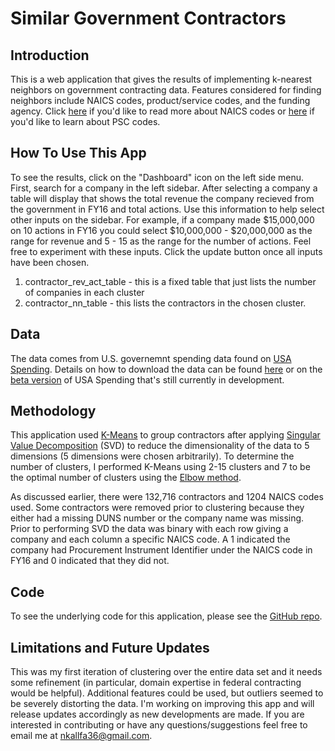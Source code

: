 # Similar Government Contractors

## Introduction
This is a web application that gives the results of implementing k-nearest neighbors on government contracting data. Features considered for finding neighbors include NAICS codes, product/service codes, and the funding agency. Click [here](https://www.census.gov/eos/www/naics/) if you'd like to read more about NAICS codes or [here](https://www.acquisition.gov/PSC_Manual) if you'd like to learn about PSC codes. 

## How To Use This App

To see the results, click on the "Dashboard" icon on the left side menu. First, search for a company in the left sidebar. After selecting a company a table will display that shows the total revenue the company recieved from the government in FY16 and total actions. Use this information to help select other inputs on the sidebar. For example, if a company made \$15,000,000 on 10 actions in FY16 you could select \$10,000,000 - \$20,000,000 as the range for revenue and 5 - 15 as the range for the number of actions. Feel free to experiment with these inputs. Click the update button once all inputs have been chosen. 

<!-- 1. All Contractors - this lists all of the contractors in the full data set by their name and DUNS number. **Use the search feature to see if a contractor is in the full data set and, if so, determine what cluster it is in. Then you can use the drop down input in the side bar menu to see the companies in the cluster.** -->
1. contractor_rev_act_table - this is a fixed table that just lists the number of companies in each cluster
2. contractor_nn_table - this lists the contractors in the chosen cluster. 

## Data
The data comes from U.S. governemnt spending data found on  [USA Spending](https://www.usaspending.gov/Pages/Default.aspx). Details on how to download the data can be found [here](https://www.usaspending.gov/DownloadCenter/Pages/default.aspx) or on the [beta version](https://beta.usaspending.gov) of USA Spending that's still currently in development.

## Methodology
This application used [K-Means](https://en.wikipedia.org/wiki/K-means_clustering) to group contractors after applying [Singular Value Decomposition](https://en.wikipedia.org/wiki/Singular-value_decomposition) (SVD) to reduce the dimensionality of the data to 5 dimensions (5 dimensions were chosen arbitrarily). To determine the number of clusters, I performed K-Means using 2-15 clusters and 7 to be the optimal number of clusters using the [Elbow method](https://en.wikipedia.org/wiki/Elbow_method_(clustering)). 

As discussed earlier, there were 132,716 contractors and 1204 NAICS codes used. Some contractors were removed prior to clustering because they either had a missing DUNS number or the company name was missing. Prior to performing SVD the data was binary with each row giving a company and each column a specific NAICS code. A 1 indicated the company had Procurement Instrument Identifier under the NAICS code in FY16 and 0 indicated that they did not. 

## Code
To see the underlying code for this application, please see the [GitHub repo](https://github.com/nkk36/Similar-Government-Contractors-App).

## Limitations and Future Updates
This was my first iteration of clustering over the entire data set and it needs some refinement (in particular, domain expertise in federal contracting would be helpful). Additional features could be used, but outliers seemed to be severely distorting the data. I'm working on improving this app and will release updates accordingly as new developments are made. If you are interested in contributing or have any questions/suggestions feel free to email me at <nkallfa36@gmail.com>.

